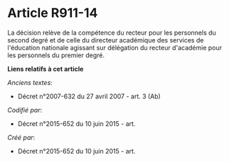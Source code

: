 # Article R911-14

La décision relève de la compétence du recteur pour les personnels du second degré et de celle du directeur académique des
services de l'éducation nationale agissant sur délégation du recteur d'académie pour les personnels du premier degré.

**Liens relatifs à cet article**

_Anciens textes_:

  - Décret n°2007-632 du 27 avril 2007 - art. 3 (Ab)

_Codifié par_:

  - Décret n°2015-652 du 10 juin 2015 - art.

_Créé par_:

  - Décret n°2015-652 du 10 juin 2015 - art.
